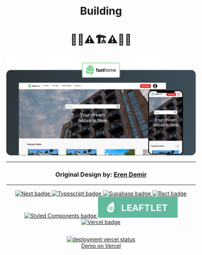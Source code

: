 <div align="center" size="20px">
  <h1>Building</h1>
  <h1>🚧🚧⚠🏗⚠🚧🚧</h1>
</div>

<div align="center">
  <img src="https://github.com/fernandohos/fasthome/blob/main/.github/fasthome-banner.png" alt="fasthome banner" />
</div>

  ***

<h3 align="center">Original Design by: <a href="https://www.figma.com/@erendmrv">Eren Demir</h3>

  ***

<div display="flex" align="center">
  
  <img src="https://img.shields.io/badge/Next-black?style=for-the-badge&logo=next.js&logoColor=white" alt="Next badge" />
  
  <img src="https://img.shields.io/badge/typescript-%23007ACC.svg?style=for-the-badge&logo=typescript&logoColor=white" alt="Typescript badge" />

  <img src="https://img.shields.io/badge/Supabase-3ECF8E?style=for-the-badge&logo=supabase&logoColor=white" alt="Supabase badge" />

  <img src="https://img.shields.io/badge/react-%2320232a.svg?style=for-the-badge&logo=react&logoColor=%2361DAFB" alt="Ract badge" />

  <img src="https://img.shields.io/badge/styled--components-DB7093?style=for-the-badge&logo=styled-components&logoColor=white" alt="Styled Components badge" />
  
  <img src="https://github.com/fernandohos/fasthome/blob/main/.github/leaflet-badge.svg" alt="Leaflet badge" />
  
  <img src="https://img.shields.io/badge/vercel-%23000000.svg?style=for-the-badge&logo=vercel&logoColor=white" alt="Vercel badge" />

  ##
  <a href="https://fasthome.vercel.app">
    <img src="https://therealsujitk-vercel-badge.vercel.app/?app=fasthome&style=for-the-badge" alt="deployment vercel status" />
    <br />
    Demo on Vercel
  </a>
  
</div>
